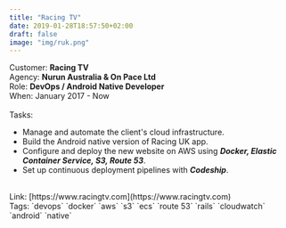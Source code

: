 ```yaml
---
title: "Racing TV"
date: 2019-01-28T18:57:50+02:00
draft: false
image: "img/ruk.png"
---
```


Customer: **Racing TV**<br>
Agency: **Nurun Australia & On Pace Ltd**<br>
Role: **DevOps / Android Native Developer**<br>
When: January 2017 - Now<br>
<br>Tasks:<br>
- Manage and automate the client's cloud infrastructure.<br>
- Build the Android native version of Racing UK app.<br>
- Configure and deploy the new website on AWS using ***Docker, Elastic Container Service, S3, Route 53***.<br>
- Set up continuous deployment pipelines with ***Codeship***.<br>
<br>
Link: [https://www.racingtv.com](https://www.racingtv.com)<br>
Tags: `devops` `docker` `aws` `s3` `ecs` `route 53` `rails` `cloudwatch` `android` `native`